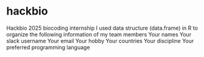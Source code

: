 # hackbio
Hackbio 2025 biocoding internship
I used data structure (data.frame) in R to organize the following information of my team members
Your names
Your slack username
Your email
Your hobby
Your countries
Your discipline
Your preferred programming language
